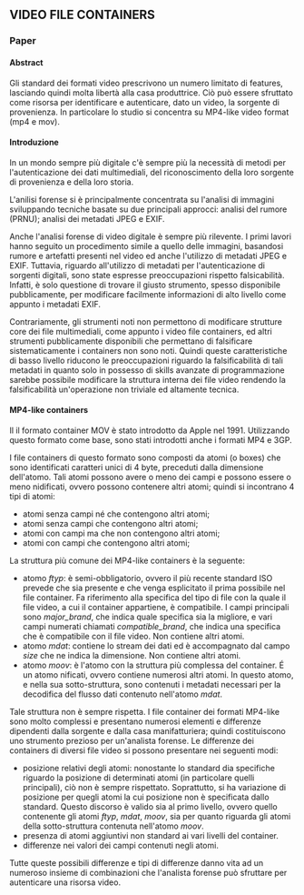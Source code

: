 ## VIDEO FILE CONTAINERS

### Paper

#### Abstract

Gli standard dei formati video prescrivono un numero limitato di features, lasciando quindi molta libertà alla casa produttrice. Ciò può essere sfruttato come risorsa per identificare e autenticare, dato un video, la sorgente di provenienza. In particolare lo studio si concentra su MP4-like video format (mp4 e mov).

#### Introduzione

In un mondo sempre più digitale c'è sempre più la necessità di metodi per l'autenticazione dei dati multimediali, del riconoscimento della loro sorgente di provenienza e della loro storia.

L'anilisi forense si è principalmente concentrata su l'analisi di immagini sviluppando tecniche basate su due principali approcci: analisi del rumore (PRNU); analisi dei metadati JPEG e EXIF.

Anche l'analisi forense di video digitale è sempre più rilevente. I primi lavori hanno seguito un procedimento simile a quello delle immagini, basandosi rumore e artefatti presenti nel video ed anche l'utilizzo di metadati JPEG e EXIF.
Tuttavia, riguardo all'utilizzo di metadati per l'autenticazione di sorgenti digitali, sono state espresse preoccupazioni rispetto falsicabilità. Infatti, è solo questione di trovare il giusto strumento, spesso disponibile pubblicamente, per modificare facilmente informazioni di alto livello come appunto i metadati EXIF.

Contrariamente, gli strumenti noti non permettono di modificare strutture core dei file multimediali, come appunto i video file containers, ed altri strumenti pubblicamente disponibili che permettano di falsificare sistematicamente i containers non sono noti. Quindi queste caratteristiche di basso livello riducono le preoccupazioni riguardo la falsificabilità di tali metadati in quanto solo in possesso di skills avanzate di programmazione sarebbe possibile modificare la struttura interna dei file video rendendo la falsificabilità un'operazione non triviale ed altamente tecnica.

#### MP4-like containers

Il il formato container MOV è stato introdotto da Apple nel 1991. Utilizzando questo formato come base, sono stati introdotti anche i formati MP4 e 3GP.

I file containers di questo formato sono composti da atomi (o boxes) che sono identificati caratteri unici di 4 byte, preceduti dalla dimensione dell'atomo. Tali atomi possono avere o meno dei campi e possono essere o meno nidificati, ovvero possono contenere altri atomi; quindi si incontrano 4 tipi di atomi:
- atomi senza campi né che contengono altri atomi;
- atomi senza campi che contengono altri atomi;
- atomi con campi ma che non contengono altri atomi;
- atomi con campi che contengono altri atomi;

La struttura più comune dei MP4-like containers è la seguente:
- atomo *ftyp*: è semi-obbligatorio, ovvero il più recente standard ISO prevede che sia presente e che venga esplicitato il prima possibile nel file container. Fa riferimento alla specifica del tipo di file con la quale il file video, a cui il container appartiene, è compatibile. I campi principali sono *major_brand*, che indica quale specifica sia la migliore, e vari campi numerati chiamati *compatible_brand*, che indica una specifica che è compatibile con il file video. Non contiene altri atomi.
- atomo *mdat*: contiene lo stream dei dati ed è accompagnato dal campo *size* che ne indica la dimensione. Non contiene altri atomi.
- atomo *moov*: è l'atomo con la struttura più complessa del container. É un atomo nificati, ovvero contiene numerosi altri atomi. In questo atomo, e nella sua sotto-struttura, sono contenuti i metadati necessari per la decodifica del flusso dati contenuto nell'atomo *mdat*.

Tale struttura non è sempre rispetta. I file container dei formati MP4-like sono molto complessi e presentano numerosi elementi e differenze dipendenti dalla sorgente e dalla casa manifatturiera; quindi costituiscono uno strumento prezioso per un'analista forense.
Le differenze dei containers di diversi file video si possono presentare nei seguenti modi:
- posizione relativi degli atomi: nonostante lo standard dia specifiche riguardo la posizione di determinati atomi (in particolare quelli principali), ciò non è sempre rispettato. Soprattutto, si ha variazione di posizione per quegli atomi la cui posizione non è specificata dallo standard. Questo discorso è valido sia al primo livello, ovvero quello contenente gli atomi *ftyp*, *mdat*, *moov*, sia per quanto riguarda gli atomi della sotto-struttura contenuta nell'atomo *moov*.
- presenza di atomi aggiuntivi non standard ai vari livelli del container.
- differenze nei valori dei campi contenuti negli atomi.

Tutte queste possibili differenze e tipi di differenze danno vita ad un numeroso insieme di combinazioni che l'analista forense può sfruttare per autenticare una risorsa video.
